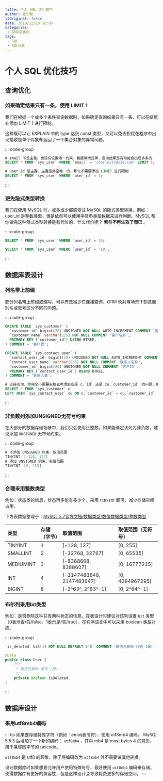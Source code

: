 ```yaml
---
title: 个人 SQL 优化技巧
author: 查尔斯
isOriginal: false
date: 2019/12/28 10:00
categories:
 - 杂碎逆袭史
tags:
 - SQL
 - SQL优化
---
```


# 个人 SQL 优化技巧 <Badge text="持续更新" type="warning" />

<!-- more -->

## 查询优化

### 如果确定结果只有一条，使用 LIMIT 1 <Badge text="建议" />

我们在根据一个或多个条件查询数据时，如果确定查询结果只有一条，可以在结尾处添加 LIMIT 1 进行限制。

这样既可以让 EXPLAIN 中的 type 达到 const 类型，又可以免去担忧在程序中出现接收是单个对象却返回了一个集合对象的异常问题。

::: code-group
```sql [正例]
# email 不是主键，也没有设置唯一约束，根据熵增定律，查询结果是有可能会出现多条的
SELECT * FROM `sys_user` WHERE `email` = 'charles7c@126.com' LIMIT 1;
```

```sql [反例]
# user_id 是主键，主键是非空唯一的，那么不需要添加 LIMIT 进行限制
SELECT * FROM `sys_user` WHERE `user_id` = 1;
```
:::

### 避免隐式类型转换 <Badge text="强制" type="danger" />

我们在使用 MySQL 时，或多或少都感受过 MySQL 的隐式类型转换。例如：user_id 是整数类型，但是依然可以使用字符串类型数据来进行判断。MySQL 帮你做完这种隐式类型转换是有代价的，什么代价呢？ **索引不再生效了而已** 。

::: code-group
```sql [正例]
SELECT * FROM `sys_user` WHERE `user_id` = 10;
```

```sql [反例]
SELECT * FROM `sys_user` WHERE `user_id` = '10';
```
:::

## 数据库表设计

### 列名带上前缀 <Badge text="建议" />

部分列名带上前缀或缩写，可以有效减少在连接查询、ORM 映射等场景下刻意起别名或思考区分不同的问题。

::: code-group
```sql [正例]
CREATE TABLE `sys_customer` (
  `customer_id` bigint(20) UNSIGNED NOT NULL AUTO_INCREMENT COMMENT '客户ID',
  `customer_name` varchar(255) NOT NULL COMMENT '客户名称',
  PRIMARY KEY (`customer_id`) USING BTREE,
) COMMENT = '客户表';

CREATE TABLE `sys_contact_user` (
  `contact_user_id` bigint(20) UNSIGNED NOT NULL AUTO_INCREMENT COMMENT '联系人ID',
  `contact_user_name` varchar(255) NOT NULL COMMENT '联系人名称',
  `customer_id` bigint(20) UNSIGNED NOT NULL COMMENT '客户ID',
  PRIMARY KEY (`contact_user_id`) USING BTREE,
) COMMENT = '联系人表';

# 连接查询，你完全不需要用脑去考虑到底是 c.`id` 还是 cu.`customer_id` 的问题，都是 `customer_id`
SELECT * FROM `sys_customer` c 
LEFT JOIN `sys_contact_user` cu ON c.`customer_id` = cu.`customer_id`
```
:::

### 非负数列添加UNSIGNED无符号约束 <Badge text="建议" />

在大部分的数据存储场景中，我们只会使用正整数，如果能确定该列为非负数，建议添加 `UNSIGNED` 无符号约束。

::: code-group
```sql [正例]
# 不添加 UNSIGNED 约束，取值范围
TINYINT：[-128, 127]
# 添加 UNSIGNED 约束，取值范围
TINYINT：[0, 255]
```
:::

### 合理采用整数类型 <Badge text="建议" />

例如：状态类的信息，状态再多能有多少个，采用 `TINYINT` 即可，减少存储空间占用。

下方表数据整理于：[MySQL 5.7官方文档/数据类型/数值数据类型/整数类型](https://dev.mysql.com/doc/refman/5.7/en/integer-types.html)

| 类型      | 存储（字节） | 取值范围                  | 取值范围（无符号） |
| :-------- | :----------- | :------------------------ | :----------------- |
| TINYINT   | 1            | [-128, 127]               | [0, 255]           |
| SMALLINT  | 2            | [-32768, 32767]           | [0, 65535]         |
| MEDIUMINT | 3            | [-8388608, 8388607]       | [0, 16777215]      |
| INT       | 4            | [-2147483648, 2147483647] | [0, 4294967295]    |
| BIGINT    | 8            | [-2^63^, 2^63^-1]         | [0, 2^64^-1]       |

### 布尔列采用bit类型 <Badge text="建议" />

例如：是否删除这种只有两种状态的信息，在表设计时建议对该列设置 `bit` 类型（0表示否/假/false，1表示是/真/true），在程序语言中可以采用 boolean 类型对应。

::: code-group
```sql [SQL]
`is_deleted` bit(1) NOT NULL DEFAULT b'0' COMMENT '是否已删除（0否 1是）'
```

```java [Java]
@Data
public class User {
    /**
     * 是否已删除（0否 1是）
     */
    private Boolean isDeleted;
}
```
:::

## 数据库设计

### 采用utf8mb4编码 <Badge text="建议" />

::: tip 如果要存储特殊字符（例如：emoij表情符），使用 utf8mb4 编码。
MySQL 5.5.3 后增加了一个新的编码： `utf8mb4` ，其中 mb4 是 most bytes 4 的意思，用于兼容四字节的 unicode。  

`utf8mb4` 是 utf8 的超集，除了将编码改为 `utf8mb4` 外不需要做其他转换。  

设计数据库时如果想要允许用户使用特殊符号，最好使用 `utf8mb4` 编码来存储，使得数据库有更好的兼容性，但是这样设计会导致耗费更多的存储空间。
:::



